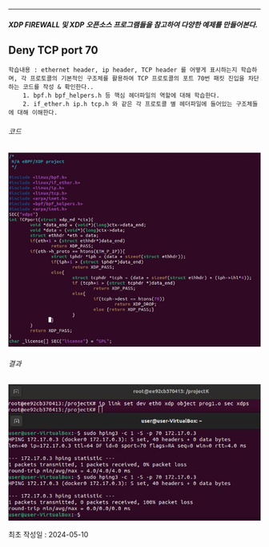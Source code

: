 ***

##### XDP FIREWALL 및 XDP 오픈소스 프로그램들을 참고하여 다양한 예제를 만들어본다.

## Deny TCP port 70

	학습내용 : ethernet header, ip header, TCP header 를 어떻게 표시하는지 학습하며, 각 프로토콜의 기본적인 구조체를 활용하여 TCP 프로토콜의 포트 70번 패킷 진입을 차단하는 코드를 작성 & 확인한다..
		1. bpf.h bpf_helpers.h 등 핵심 헤더파일의 역할에 대해 학습한다.
		2. if_ether.h ip.h tcp.h 와 같은 각 프로토콜 별 헤더파일에 들어있는 구조체들에 대해 이해한다.
###### 코드

![c-code](./img/prog.jpg)

###### 결과

![result](./img/test.jpg)

최초 작성일 : 2024-05-10 
